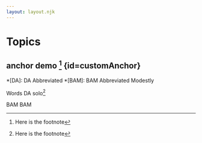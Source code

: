 ```yaml
---
layout: layout.njk
---
```

# Topics

## anchor demo [^1] {id=customAnchor}

*[DA]: DA Abbreviated
*[BAM]: BAM Abbreviated Modestly

Words DA solo[^1]

BAM BAM

[^1]: Here is the footnote
